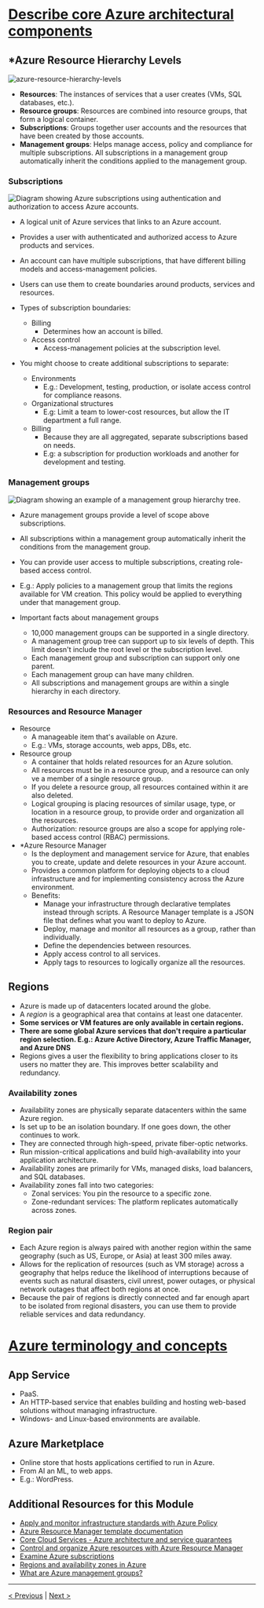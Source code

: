 # [Describe core Azure architectural components](https://docs.microsoft.com/en-us/learn/modules/azure-architecture-fundamentals/)

## *Azure Resource Hierarchy Levels

![azure-resource-hierarchy-levels](../../../_assets/azure-resource-hierarchy-levels.png)

- **Resources**: The instances of services that a user creates (VMs, SQL databases, etc.).
- **Resource groups**: Resources are combined into resource groups, that form a logical container.
- **Subscriptions**: Groups together user accounts and the resources that have been created by those accounts.
- **Management groups**: Helps manage access, policy and compliance for multiple subscriptions. All subscriptions in a management group automatically inherit the conditions applied to the management group.

### Subscriptions

![Diagram showing Azure subscriptions using authentication and authorization to access Azure accounts.](../../../_assets/subscriptions.png)

- A logical unit of Azure services that links to an Azure account.
- Provides a user with authenticated and authorized access to Azure products and services.
- An account can have multiple subscriptions, that have different billing models and access-management policies.
- Users can use them to create boundaries around products, services and resources.
- Types of subscription boundaries:

  - Billing
    - Determines how an account is billed.
  - Access control
    - Access-management policies at the subscription level.
- You might choose to create additional subscriptions to separate:

  - Environments
    - E.g.: Development, testing, production, or isolate access control for compliance reasons.
  - Organizational structures
    - E.g: Limit a team to lower-cost resources, but allow the IT department a full range.
  - Billing
    - Because they are all aggregated, separate subscriptions based on needs.
    - E.g: a subscription for production workloads and another for development and testing.

### Management groups

![Diagram showing an example of a management group hierarchy tree.](../../../_assets/management-groups-and-subscriptions.png)

- Azure management groups provide a level of scope above subscriptions.

- All subscriptions within a management group automatically inherit the conditions from the management group.

- You can provide user access to multiple subscriptions, creating role-based access control.

- E.g.: Apply policies to a management group that limits the regions available for VM creation. This policy would be applied to everything under that management group.

- Important facts about management groups
  - 10,000 management groups can be supported in a single directory.
  - A management group tree can support up to six levels of depth. This limit doesn't include the root level or the subscription level.
  - Each management group and subscription can support only one parent.
  - Each management group can have many children.
  - All subscriptions and management groups are within a single hierarchy in each directory.

### Resources and Resource Manager

- Resource
  - A manageable item that's available on Azure.
  - E.g.: VMs, storage accounts, web apps, DBs, etc.
- Resource group
  - A container that holds related resources for an Azure solution.
  - All resources must be in a resource group, and a resource can only ve a member of a single resource group.
  - If you delete a resource group, all resources contained within it are also deleted.
  - Logical grouping is placing resources of similar usage, type, or location in a resource group, to provide order and organization all the resources.
  - Authorization: resource groups are also a scope for applying role-based access control (RBAC) permissions.
- *Azure Resource Manager
  - Is the deployment and management service for Azure, that enables you to create, update and delete resources in your Azure account.
  - Provides a common platform for deploying objects to a cloud infrastructure and for implementing consistency across the Azure environment.
  - Benefits:
    - Manage your infrastructure through declarative templates instead through scripts. A Resource Manager template is a JSON file that defines what you want to deploy to Azure.
    - Deploy, manage and monitor all resources as a group, rather than individually.
    - Define the dependencies between resources.
    - Apply access control to all services.
    - Apply tags to resources to logically organize all the resources.

## Regions

- Azure is made up of datacenters located around the globe.
- A *region* is a geographical area that contains at least one datacenter.
- **Some services or VM features are only available in certain regions.**
- **There are some global Azure services that don't require a particular region selection. E.g.: Azure Active Directory, Azure Traffic Manager, and Azure DNS**
- Regions gives a user the flexibility to bring applications closer to its users no matter they are. This improves better scalability and redundancy.

### Availability zones

- Availability zones are physically separate datacenters within the same Azure region.
- Is set up to be an isolation boundary. If one goes down, the other continues to work.
- They are connected through high-speed, private fiber-optic networks.
- Run mission-critical applications and build high-availability into your application architecture.
- Availability zones are primarily for VMs, managed disks, load balancers, and SQL databases.
- Availability zones fall into two categories:
  - Zonal services: You pin the resource to a specific zone.
  - Zone-redundant services: The platform replicates automatically across zones.

### Region pair

- Each Azure region is always paired with another region within the same geography (such as US, Europe, or Asia) at least 300 miles away.
- Allows for the replication of resources (such as VM storage) across a geography that helps reduce the likelihood of interruptions because of events such as natural disasters, civil unrest, power outages, or physical network outages that affect both regions at once.
- Because the pair of regions is directly connected and far enough apart to be isolated from regional disasters, you can use them to provide reliable services and data redundancy.

# [Azure terminology and concepts](https://docs.microsoft.com/en-us/learn/modules/azure-architecture-fundamentals/exercise-create-website)

## App Service

- PaaS.
- An HTTP-based service that enables building and hosting web-based solutions without managing infrastructure.
- Windows- and Linux-based environments are available.

## Azure Marketplace

- Online store that hosts applications certified to run in Azure.
- From AI an ML, to web apps.
- E.g.: WordPress.

## Additional Resources for this Module

- [Apply and monitor infrastructure standards with Azure Policy ](https://docs.microsoft.com/en-us/learn/modules/intro-to-governance/)
- [Azure Resource Manager template documentation ](https://docs.microsoft.com/en-us/azure/azure-resource-manager/templates/)
- [Core Cloud Services - Azure architecture and service guarantees ](https://docs.microsoft.com/en-us/learn/modules/explore-azure-infrastructure/)
- [Control and organize Azure resources with Azure Resource Manager ](https://docs.microsoft.com/en-us/learn/modules/control-and-organize-with-azure-resource-manager/)
- [Examine Azure subscriptions ](https://docs.microsoft.com/en-us/learn/modules/examine-azure-subscriptions/)
- [Regions and availability zones in Azure ](https://docs.microsoft.com/en-us/azure/availability-zones/az-overview)
- [What are Azure management groups? ](https://docs.microsoft.com/en-us/azure/governance/management-groups/overview)

---

[< Previous](1.1_describe-core-azure-concepts.md) | [Next >](2.1_describe-core-azure-services_compute-services.md)
